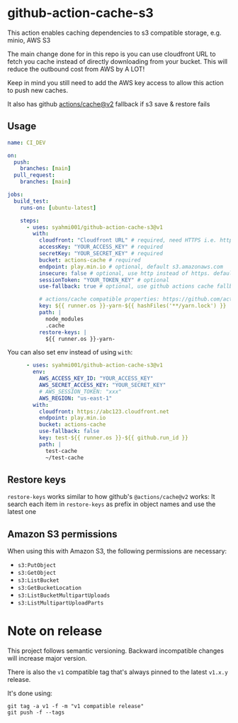 # github-action-cache-s3

This action enables caching dependencies to s3 compatible storage, e.g. minio, AWS S3

The main change done for in this repo is you can use cloudfront URL to fetch you cache instead of directly downloading from your bucket.
This will reduce the outbound cost from AWS by A LOT!

Keep in mind you still need to add the AWS key access to allow this action to push new caches.

It also has github [actions/cache@v2](https://github.com/actions/cache) fallback if s3 save & restore fails

## Usage

```yaml
name: CI_DEV

on:
  push:
    branches: [main]
  pull_request:
    branches: [main]

jobs:
  build_test:
    runs-on: [ubuntu-latest]

    steps:
      - uses: syahmi001/github-action-cache-s3@v1
        with:
          cloudfront: "Cloudfront URL" # required, need HTTPS i.e. https://abc123.cloudfront.net
          accessKey: "YOUR_ACCESS_KEY" # required
          secretKey: "YOUR_SECRET_KEY" # required
          bucket: actions-cache # required
          endpoint: play.min.io # optional, default s3.amazonaws.com
          insecure: false # optional, use http instead of https. default false
          sessionToken: "YOUR_TOKEN_KEY" # optional
          use-fallback: true # optional, use github actions cache fallback, default true

          # actions/cache compatible properties: https://github.com/actions/cache
          key: ${{ runner.os }}-yarn-${{ hashFiles('**/yarn.lock') }}
          path: |
            node_modules
            .cache
          restore-keys: |
            ${{ runner.os }}-yarn-
```

You can also set env instead of using `with`:

```yaml
      - uses: syahmi001/github-action-cache-s3@v1
        env:
          AWS_ACCESS_KEY_ID: "YOUR_ACCESS_KEY"
          AWS_SECRET_ACCESS_KEY: "YOUR_SECRET_KEY"
          # AWS_SESSION_TOKEN: "xxx"
          AWS_REGION: "us-east-1"
        with:
          cloudfront: https://abc123.cloudfront.net
          endpoint: play.min.io
          bucket: actions-cache
          use-fallback: false
          key: test-${{ runner.os }}-${{ github.run_id }}
          path: |
            test-cache
            ~/test-cache
```

## Restore keys

`restore-keys` works similar to how github's `@actions/cache@v2` works: It search each item in `restore-keys`
as prefix in object names and use the latest one

## Amazon S3 permissions

When using this with Amazon S3, the following permissions are necessary:

 - `s3:PutObject`
 - `s3:GetObject`
 - `s3:ListBucket`
 - `s3:GetBucketLocation`
 - `s3:ListBucketMultipartUploads`
 - `s3:ListMultipartUploadParts`

# Note on release

This project follows semantic versioning. Backward incompatible changes will
increase major version.

There is also the `v1` compatible tag that's always pinned to the latest
`v1.x.y` release.

It's done using:

```
git tag -a v1 -f -m "v1 compatible release"
git push -f --tags
```
